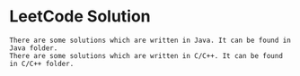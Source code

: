 # LeetCode Solution
    There are some solutions which are written in Java. It can be found in Java folder.
    There are some solutions which are written in C/C++. It can be found in C/C++ folder.
